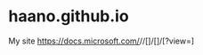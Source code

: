 # haano.github.io
My site
https://docs.microsoft.com/<locale>/<product-service>/[<feature-service>]/[<subfolder>]/<topic>[?view=<view-name>]
